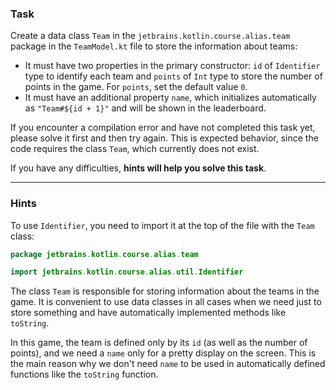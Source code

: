 ### Task

Create a data class `Team` in the `jetbrains.kotlin.course.alias.team` package in the `TeamModel.kt` file to store the information about teams:
- It must have two properties in the primary constructor: `id` of `Identifier` type to identify each team and `points` of `Int` type
  to store the number of points in the game. For `points`, set the default value `0`.
- It must have an additional property `name`, which initializes automatically as `"Team#${id + 1}"` and will be shown in the leaderboard.

<div class="hint" title="Click me if you pressed Check and encountered a compilation error">

  If you encounter a compilation error and have not completed this task yet, please solve it first and then try again. 
  This is expected behavior, since the code requires the class `Team`, which currently does not exist.
</div>


If you have any difficulties, **hints will help you solve this task**.

----

### Hints

<div class="hint" title="Click me to learn about importing Identifier">

To use `Identifier`, you need to import it at the top of the file with the `Team` class:

  ```kotlin
  package jetbrains.kotlin.course.alias.team

  import jetbrains.kotlin.course.alias.util.Identifier
  ```
</div>


<div class="hint" title="Click me to learn why we use the data class">

The class `Team` is responsible for storing information about the teams in the game.
It is convenient to use data classes in all cases
when we need just to store something and have automatically implemented methods like `toString`.
</div>

<div class="hint" title="Click me to learn why we use `name` outside of the constructor">

  In this game, the team is defined only by its `id` (as well as the number of points), 
  and we need a `name` only for a pretty display on the screen. 
  This is the main reason why we don't need `name` to be used in automatically defined functions like the `toString` function.
</div>
